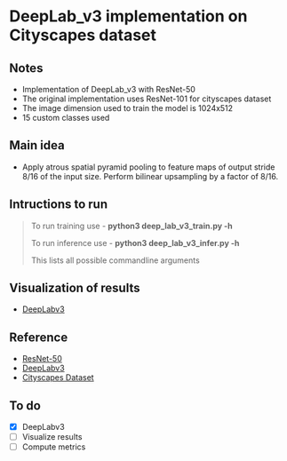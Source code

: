 # DeepLab\_v3 implementation on Cityscapes dataset

## Notes
* Implementation of DeepLab\_v3 with ResNet-50
* The original implementation uses ResNet-101 for cityscapes dataset 
* The image dimension used to train the model is 1024x512
* 15 custom classes used

## Main idea
* Apply atrous spatial pyramid pooling to feature maps of output stride 8/16 of the input size. Perform bilinear upsampling by a factor of 8/16.

## Intructions to run
> To run training use - **python3 deep\_lab\_v3\_train.py -h**
>
> To run inference use - **python3 deep\_lab\_v3\_infer.py -h**
>
> This lists all possible commandline arguments

## Visualization of results
* [DeepLabv3]()

## Reference
* [ResNet-50](https://arxiv.org/abs/1512.03385)
* [DeepLabv3](https://arxiv.org/pdf/1706.05587.pdf)
* [Cityscapes Dataset](https://www.cityscapes-dataset.com/)

## To do
- [x] DeepLabv3
- [ ] Visualize results
- [ ] Compute metrics
